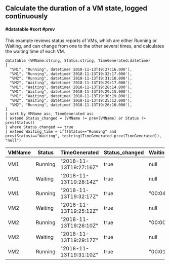 ## Calculate the duration of a VM state, logged continuously
#### #datatable #sort #prev

This example reviews status reports of VMs, which are either Running or Waiting, and can change from one to the other several times, and calculates the waiting time of each VM.
```Kusto
datatable (VMName:string, Status:string, TimeGenerated:datetime)
[
  "VM1", "Running", datetime('2018-11-13T19:27:16.000'),
  "VM1", "Running", datetime('2018-11-13T19:32:17.000'),
  "VM2", "Running", datetime('2018-11-13T19:31:10.000'),
  "VM2", "Waiting", datetime('2018-11-13T19:29:17.000'),
  "VM1", "Waiting", datetime('2018-11-13T19:28:14.000'),
  "VM1", "Waiting", datetime('2018-11-13T19:29:15.000'),
  "VM1", "Waiting", datetime('2018-11-13T19:30:19.000'),
  "VM2", "Waiting", datetime('2018-11-13T19:25:12.000'),
  "VM2", "Running", datetime('2018-11-13T19:26:10.000'),
]
| sort by VMName asc, TimeGenerated asc
| extend Status_changed = (VMName != prev(VMName) or Status != prev(Status))
| where Status_changed == true
| extend Waiting_time = iff(Status=="Running" and prev(Status)=="Waiting", tostring(TimeGenerated-prev(TimeGenerated)), "null")
```

VMName       |Status       |TimeGenerated           |Status_changed |Waiting_time
-------------|-------------|------------------------|---------------|--------------
VM1          |Running      |"2018-11-13T19:27:16Z"  |true           |null
VM1          |Waiting      |"2018-11-13T19:28:14Z"  |true           |null
VM1          |Running      |"2018-11-13T19:32:17Z"  |true           |"00:04:03"
VM2          |Waiting      |"2018-11-13T19:25:12Z"  |true           |null
VM2          |Running      |"2018-11-13T19:26:10Z"  |true           |"00:00:58"
VM2          |Waiting      |"2018-11-13T19:29:17Z"  |true           |null
VM2          |Running      |"2018-11-13T19:31:10Z"  |true           |"00:01:53"
